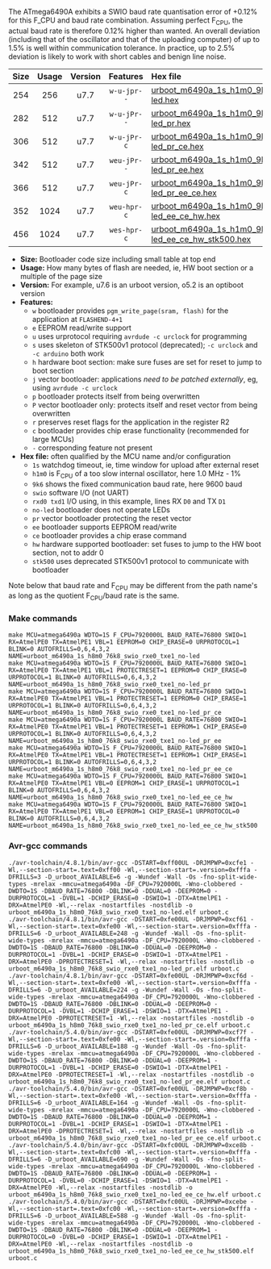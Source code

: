 The ATmega6490A exhibits a SWIO baud rate quantisation error of +0.12% for this F_CPU and baud rate combination. Assuming perfect F<sub>CPU</sub>, the actual baud rate is therefore 0.12% higher than wanted. An overall deviation (including that of the oscillator and that of the uploading computer) of up to 1.5% is well within communication tolerance. In practice, up to 2.5% deviation is likely to work with short cables and benign line noise.

|Size|Usage|Version|Features|Hex file|
|:-:|:-:|:-:|:-:|:--|
|254|256|u7.7|`w-u-jpr--`|[urboot_m6490a_1s_h1m0_9k6_swio_rxe0_txe1_no-led.hex](https://raw.githubusercontent.com/stefanrueger/urboot.hex/main/mcus/atmega6490a/watchdog_1_s/internal_oscillator-1%/+1m000000_hz/+++9k6_baud/uart0_rxe0_txe1/no-led/urboot_m6490a_1s_h1m0_9k6_swio_rxe0_txe1_no-led.hex)|
|282|512|u7.7|`w-u-jPr--`|[urboot_m6490a_1s_h1m0_9k6_swio_rxe0_txe1_no-led_pr.hex](https://raw.githubusercontent.com/stefanrueger/urboot.hex/main/mcus/atmega6490a/watchdog_1_s/internal_oscillator-1%/+1m000000_hz/+++9k6_baud/uart0_rxe0_txe1/no-led/urboot_m6490a_1s_h1m0_9k6_swio_rxe0_txe1_no-led_pr.hex)|
|306|512|u7.7|`w-u-jPr-c`|[urboot_m6490a_1s_h1m0_9k6_swio_rxe0_txe1_no-led_pr_ce.hex](https://raw.githubusercontent.com/stefanrueger/urboot.hex/main/mcus/atmega6490a/watchdog_1_s/internal_oscillator-1%/+1m000000_hz/+++9k6_baud/uart0_rxe0_txe1/no-led/urboot_m6490a_1s_h1m0_9k6_swio_rxe0_txe1_no-led_pr_ce.hex)|
|342|512|u7.7|`weu-jPr--`|[urboot_m6490a_1s_h1m0_9k6_swio_rxe0_txe1_no-led_pr_ee.hex](https://raw.githubusercontent.com/stefanrueger/urboot.hex/main/mcus/atmega6490a/watchdog_1_s/internal_oscillator-1%/+1m000000_hz/+++9k6_baud/uart0_rxe0_txe1/no-led/urboot_m6490a_1s_h1m0_9k6_swio_rxe0_txe1_no-led_pr_ee.hex)|
|366|512|u7.7|`weu-jPr-c`|[urboot_m6490a_1s_h1m0_9k6_swio_rxe0_txe1_no-led_pr_ee_ce.hex](https://raw.githubusercontent.com/stefanrueger/urboot.hex/main/mcus/atmega6490a/watchdog_1_s/internal_oscillator-1%/+1m000000_hz/+++9k6_baud/uart0_rxe0_txe1/no-led/urboot_m6490a_1s_h1m0_9k6_swio_rxe0_txe1_no-led_pr_ee_ce.hex)|
|352|1024|u7.7|`weu-hpr-c`|[urboot_m6490a_1s_h1m0_9k6_swio_rxe0_txe1_no-led_ee_ce_hw.hex](https://raw.githubusercontent.com/stefanrueger/urboot.hex/main/mcus/atmega6490a/watchdog_1_s/internal_oscillator-1%/+1m000000_hz/+++9k6_baud/uart0_rxe0_txe1/no-led/urboot_m6490a_1s_h1m0_9k6_swio_rxe0_txe1_no-led_ee_ce_hw.hex)|
|456|1024|u7.7|`wes-hpr-c`|[urboot_m6490a_1s_h1m0_9k6_swio_rxe0_txe1_no-led_ee_ce_hw_stk500.hex](https://raw.githubusercontent.com/stefanrueger/urboot.hex/main/mcus/atmega6490a/watchdog_1_s/internal_oscillator-1%/+1m000000_hz/+++9k6_baud/uart0_rxe0_txe1/no-led/urboot_m6490a_1s_h1m0_9k6_swio_rxe0_txe1_no-led_ee_ce_hw_stk500.hex)|

- **Size:** Bootloader code size including small table at top end
- **Usage:** How many bytes of flash are needed, ie, HW boot section or a multiple of the page size
- **Version:** For example, u7.6 is an urboot version, o5.2 is an optiboot version
- **Features:**
  + `w` bootloader provides `pgm_write_page(sram, flash)` for the application at `FLASHEND-4+1`
  + `e` EEPROM read/write support
  + `u` uses urprotocol requiring `avrdude -c urclock` for programming
  + `s` uses skeleton of STK500v1 protocol (deprecated); `-c urclock` and `-c arduino` both work
  + `h` hardware boot section: make sure fuses are set for reset to jump to boot section
  + `j` vector bootloader: applications *need to be patched externally*, eg, using `avrdude -c urclock`
  + `p` bootloader protects itself from being overwritten
  + `P` vector bootloader only: protects itself and reset vector from being overwritten
  + `r` preserves reset flags for the application in the register R2
  + `c` bootloader provides chip erase functionality (recommended for large MCUs)
  + `-` corresponding feature not present
- **Hex file:** often qualified by the MCU name and/or configuration
  + `1s` watchdog timeout, ie, time window for upload after external reset
  + `h1m0` is F<sub>CPU</sub> of a too slow internal oscillator, here 1.0 MHz - 1%
  + `9k6` shows the fixed communication baud rate, here 9600 baud
  + `swio` software I/O (not UART)
  + `rxd0 txd1` I/O using, in this example, lines RX `D0` and TX `D1`
  + `no-led` bootloader does not operate LEDs
  + `pr` vector bootloader protecting the reset vector
  + `ee` bootloader supports EEPROM read/write
  + `ce` bootloader provides a chip erase command
  + `hw` hardware supported bootloader: set fuses to jump to the HW boot section, not to addr 0
  + `stk500` uses deprecated STK500v1 protocol to communicate with bootloader


Note below that baud rate and F<sub>CPU</sub> may be different from the path name's as long as the quotient F<sub>CPU</sub>/baud rate is the same.

### Make commands
```
make MCU=atmega6490a WDTO=1S F_CPU=7920000L BAUD_RATE=76800 SWIO=1 RX=AtmelPE0 TX=AtmelPE1 VBL=1 EEPROM=0 CHIP_ERASE=0 URPROTOCOL=1 BLINK=0 AUTOFRILLS=0,6,4,3,2 NAME=urboot_m6490a_1s_h8m0_76k8_swio_rxe0_txe1_no-led
make MCU=atmega6490a WDTO=1S F_CPU=7920000L BAUD_RATE=76800 SWIO=1 RX=AtmelPE0 TX=AtmelPE1 VBL=1 PROTECTRESET=1 EEPROM=0 CHIP_ERASE=0 URPROTOCOL=1 BLINK=0 AUTOFRILLS=0,6,4,3,2 NAME=urboot_m6490a_1s_h8m0_76k8_swio_rxe0_txe1_no-led_pr
make MCU=atmega6490a WDTO=1S F_CPU=7920000L BAUD_RATE=76800 SWIO=1 RX=AtmelPE0 TX=AtmelPE1 VBL=1 PROTECTRESET=1 EEPROM=0 CHIP_ERASE=1 URPROTOCOL=1 BLINK=0 AUTOFRILLS=0,6,4,3,2 NAME=urboot_m6490a_1s_h8m0_76k8_swio_rxe0_txe1_no-led_pr_ce
make MCU=atmega6490a WDTO=1S F_CPU=7920000L BAUD_RATE=76800 SWIO=1 RX=AtmelPE0 TX=AtmelPE1 VBL=1 PROTECTRESET=1 EEPROM=1 CHIP_ERASE=0 URPROTOCOL=1 BLINK=0 AUTOFRILLS=0,6,4,3,2 NAME=urboot_m6490a_1s_h8m0_76k8_swio_rxe0_txe1_no-led_pr_ee
make MCU=atmega6490a WDTO=1S F_CPU=7920000L BAUD_RATE=76800 SWIO=1 RX=AtmelPE0 TX=AtmelPE1 VBL=1 PROTECTRESET=1 EEPROM=1 CHIP_ERASE=1 URPROTOCOL=1 BLINK=0 AUTOFRILLS=0,6,4,3,2 NAME=urboot_m6490a_1s_h8m0_76k8_swio_rxe0_txe1_no-led_pr_ee_ce
make MCU=atmega6490a WDTO=1S F_CPU=7920000L BAUD_RATE=76800 SWIO=1 RX=AtmelPE0 TX=AtmelPE1 VBL=0 EEPROM=1 CHIP_ERASE=1 URPROTOCOL=1 BLINK=0 AUTOFRILLS=0,6,4,3,2 NAME=urboot_m6490a_1s_h8m0_76k8_swio_rxe0_txe1_no-led_ee_ce_hw
make MCU=atmega6490a WDTO=1S F_CPU=7920000L BAUD_RATE=76800 SWIO=1 RX=AtmelPE0 TX=AtmelPE1 VBL=0 EEPROM=1 CHIP_ERASE=1 URPROTOCOL=0 BLINK=0 AUTOFRILLS=0,6,4,3,2 NAME=urboot_m6490a_1s_h8m0_76k8_swio_rxe0_txe1_no-led_ee_ce_hw_stk500
```

### Avr-gcc commands
```
./avr-toolchain/4.8.1/bin/avr-gcc -DSTART=0xff00UL -DRJMPWP=0xcfe1 -Wl,--section-start=.text=0xff00 -Wl,--section-start=.version=0xfffa -DFRILLS=3 -D_urboot_AVAILABLE=6 -g -Wundef -Wall -Os -fno-split-wide-types -mrelax -mmcu=atmega6490a -DF_CPU=7920000L -Wno-clobbered -DWDTO=1S -DBAUD_RATE=76800 -DBLINK=0 -DDUAL=0 -DEEPROM=0 -DURPROTOCOL=1 -DVBL=1 -DCHIP_ERASE=0 -DSWIO=1 -DTX=AtmelPE1 -DRX=AtmelPE0 -Wl,--relax -nostartfiles -nostdlib -o urboot_m6490a_1s_h8m0_76k8_swio_rxe0_txe1_no-led.elf urboot.c
./avr-toolchain/4.8.1/bin/avr-gcc -DSTART=0xfe00UL -DRJMPWP=0xcf61 -Wl,--section-start=.text=0xfe00 -Wl,--section-start=.version=0xfffa -DFRILLS=6 -D_urboot_AVAILABLE=248 -g -Wundef -Wall -Os -fno-split-wide-types -mrelax -mmcu=atmega6490a -DF_CPU=7920000L -Wno-clobbered -DWDTO=1S -DBAUD_RATE=76800 -DBLINK=0 -DDUAL=0 -DEEPROM=0 -DURPROTOCOL=1 -DVBL=1 -DCHIP_ERASE=0 -DSWIO=1 -DTX=AtmelPE1 -DRX=AtmelPE0 -DPROTECTRESET=1 -Wl,--relax -nostartfiles -nostdlib -o urboot_m6490a_1s_h8m0_76k8_swio_rxe0_txe1_no-led_pr.elf urboot.c
./avr-toolchain/4.8.1/bin/avr-gcc -DSTART=0xfe00UL -DRJMPWP=0xcf6d -Wl,--section-start=.text=0xfe00 -Wl,--section-start=.version=0xfffa -DFRILLS=6 -D_urboot_AVAILABLE=224 -g -Wundef -Wall -Os -fno-split-wide-types -mrelax -mmcu=atmega6490a -DF_CPU=7920000L -Wno-clobbered -DWDTO=1S -DBAUD_RATE=76800 -DBLINK=0 -DDUAL=0 -DEEPROM=0 -DURPROTOCOL=1 -DVBL=1 -DCHIP_ERASE=1 -DSWIO=1 -DTX=AtmelPE1 -DRX=AtmelPE0 -DPROTECTRESET=1 -Wl,--relax -nostartfiles -nostdlib -o urboot_m6490a_1s_h8m0_76k8_swio_rxe0_txe1_no-led_pr_ce.elf urboot.c
./avr-toolchain/5.4.0/bin/avr-gcc -DSTART=0xfe00UL -DRJMPWP=0xcf7f -Wl,--section-start=.text=0xfe00 -Wl,--section-start=.version=0xfffa -DFRILLS=6 -D_urboot_AVAILABLE=188 -g -Wundef -Wall -Os -fno-split-wide-types -mrelax -mmcu=atmega6490a -DF_CPU=7920000L -Wno-clobbered -DWDTO=1S -DBAUD_RATE=76800 -DBLINK=0 -DDUAL=0 -DEEPROM=1 -DURPROTOCOL=1 -DVBL=1 -DCHIP_ERASE=0 -DSWIO=1 -DTX=AtmelPE1 -DRX=AtmelPE0 -DPROTECTRESET=1 -Wl,--relax -nostartfiles -nostdlib -o urboot_m6490a_1s_h8m0_76k8_swio_rxe0_txe1_no-led_pr_ee.elf urboot.c
./avr-toolchain/5.4.0/bin/avr-gcc -DSTART=0xfe00UL -DRJMPWP=0xcf8b -Wl,--section-start=.text=0xfe00 -Wl,--section-start=.version=0xfffa -DFRILLS=6 -D_urboot_AVAILABLE=164 -g -Wundef -Wall -Os -fno-split-wide-types -mrelax -mmcu=atmega6490a -DF_CPU=7920000L -Wno-clobbered -DWDTO=1S -DBAUD_RATE=76800 -DBLINK=0 -DDUAL=0 -DEEPROM=1 -DURPROTOCOL=1 -DVBL=1 -DCHIP_ERASE=1 -DSWIO=1 -DTX=AtmelPE1 -DRX=AtmelPE0 -DPROTECTRESET=1 -Wl,--relax -nostartfiles -nostdlib -o urboot_m6490a_1s_h8m0_76k8_swio_rxe0_txe1_no-led_pr_ee_ce.elf urboot.c
./avr-toolchain/5.4.0/bin/avr-gcc -DSTART=0xfc00UL -DRJMPWP=0xce8b -Wl,--section-start=.text=0xfc00 -Wl,--section-start=.version=0xfffa -DFRILLS=6 -D_urboot_AVAILABLE=690 -g -Wundef -Wall -Os -fno-split-wide-types -mrelax -mmcu=atmega6490a -DF_CPU=7920000L -Wno-clobbered -DWDTO=1S -DBAUD_RATE=76800 -DBLINK=0 -DDUAL=0 -DEEPROM=1 -DURPROTOCOL=1 -DVBL=0 -DCHIP_ERASE=1 -DSWIO=1 -DTX=AtmelPE1 -DRX=AtmelPE0 -Wl,--relax -nostartfiles -nostdlib -o urboot_m6490a_1s_h8m0_76k8_swio_rxe0_txe1_no-led_ee_ce_hw.elf urboot.c
./avr-toolchain/5.4.0/bin/avr-gcc -DSTART=0xfc00UL -DRJMPWP=0xcebe -Wl,--section-start=.text=0xfc00 -Wl,--section-start=.version=0xfffa -DFRILLS=6 -D_urboot_AVAILABLE=588 -g -Wundef -Wall -Os -fno-split-wide-types -mrelax -mmcu=atmega6490a -DF_CPU=7920000L -Wno-clobbered -DWDTO=1S -DBAUD_RATE=76800 -DBLINK=0 -DDUAL=0 -DEEPROM=1 -DURPROTOCOL=0 -DVBL=0 -DCHIP_ERASE=1 -DSWIO=1 -DTX=AtmelPE1 -DRX=AtmelPE0 -Wl,--relax -nostartfiles -nostdlib -o urboot_m6490a_1s_h8m0_76k8_swio_rxe0_txe1_no-led_ee_ce_hw_stk500.elf urboot.c
```

